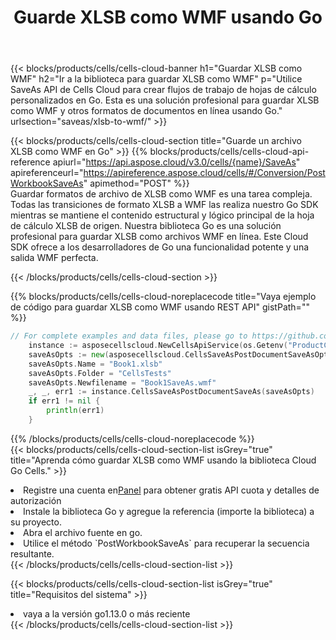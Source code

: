 ﻿---
title:  Guarde XLSB como WMF usando Go
description:  Utilizando Aspose.Cells Cloud SDK para Go para guardar el archivo en formato XLSB como archivo en formato WMF.
kwords: Excel, Save XLSB as WMF, REST, Go
howto: How to save XLSB as WMF using Aspose.Cells Cloud Go library.
---
{{< blocks/products/cells/cells-cloud-banner h1="Guardar XLSB como WMF" h2="Ir a la biblioteca para guardar XLSB como WMF" p="Utilice SaveAs API de Cells Cloud para crear flujos de trabajo de hojas de cálculo personalizados en Go. Esta es una solución profesional para guardar XLSB como WMF y otros formatos de documentos en línea usando Go." urlsection="saveas/xlsb-to-wmf/" >}}

{{< blocks/products/cells/cells-cloud-section title="Guarde un archivo XLSB como WMF en Go" >}}
{{% blocks/products/cells/cells-cloud-api-reference apiurl="https://api.aspose.cloud/v3.0/cells/{name}/SaveAs" apireferenceurl="https://apireference.aspose.cloud/cells/#/Conversion/PostWorkbookSaveAs" apimethod="POST" %}}
<br/>
Guardar formatos de archivo de XLSB como WMF es una tarea compleja. Todas las transiciones de formato XLSB a WMF las realiza nuestro Go SDK mientras se mantiene el contenido estructural y lógico principal de la hoja de cálculo XLSB de origen. Nuestra biblioteca Go es una solución profesional para guardar XLSB como archivos WMF en línea. Este Cloud SDK ofrece a los desarrolladores de Go una funcionalidad potente y una salida WMF perfecta.

{{< /blocks/products/cells/cells-cloud-section >}}

{{% blocks/products/cells/cells-cloud-noreplacecode title="Vaya ejemplo de código para guardar XLSB como WMF usando REST API" gistPath="" %}}
  
```go
// For complete examples and data files, please go to https://github.com/aspose-cells-cloud/aspose-cells-cloud-go/
    instance := asposecellscloud.NewCellsApiService(os.Getenv("ProductClientId"), os.Getenv("ProductClientSecret"))
    saveAsOpts := new(asposecellscloud.CellsSaveAsPostDocumentSaveAsOpts)
    saveAsOpts.Name = "Book1.xlsb"
    saveAsOpts.Folder = "CellsTests"
    saveAsOpts.Newfilename = "Book1SaveAs.wmf"
    _, _, err1 := instance.CellsSaveAsPostDocumentSaveAs(saveAsOpts)
    if err1 != nil {
	    println(err1)
    }
```
  
{{% /blocks/products/cells/cells-cloud-noreplacecode %}}
<br/>
{{< blocks/products/cells/cells-cloud-section-list isGrey="true" title="Aprenda cómo guardar XLSB como WMF usando la biblioteca Cloud Go Cells." >}}
<li> Registre una cuenta en<a href="https://dashboard.aspose.cloud/">Panel</a> para obtener gratis API cuota y detalles de autorización</li>
<li>Instale la biblioteca Go y agregue la referencia (importe la biblioteca) a su proyecto.</li>
<li>Abra el archivo fuente en go.</li>
<li>Utilice el método `PostWorkbookSaveAs` para recuperar la secuencia resultante.</li>
{{< /blocks/products/cells/cells-cloud-section-list >}}

{{< blocks/products/cells/cells-cloud-section-list isGrey="true" title="Requisitos del sistema" >}}
<li>vaya a la versión go1.13.0 o más reciente</li>
{{< /blocks/products/cells/cells-cloud-section-list >}}
